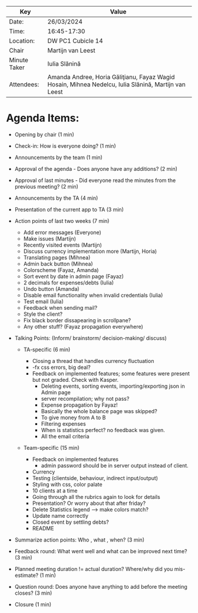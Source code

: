 | Key | Value                                                                                                       |
| --- |-------------------------------------------------------------------------------------------------------------|
| Date: | 26/03/2024                                                                                                |
| Time: | 16:45-17:30                                                                                               |
| Location: | DW PC1 Cubicle 14                                                                                     |
| Chair | Martijn van Leest                                                                                         |
| Minute Taker | Iulia Slănină                                                                                      |
| Attendees: | Amanda Andree, Horia Găliţianu, Fayaz Wagid Hosain, Mihnea Nedelcu, Iulia Slănină, Martijn van Leest |  


# Agenda Items:
- Opening by chair (1 min)
- Check-in: How is everyone doing? (1 min)
- Announcements by the team (1 min)  
- Approval of the agenda - Does anyone have any additions? (2 min)  
- Approval of last minutes - Did everyone read the minutes from the previous meeting? (2 min)  
- Announcements by the TA (4 min)  

- Presentation of the current app to TA (3 min)   

- Action points of last two weeks (7 min)
    - Add error messages (Everyone)
    - Make issues (Martijn)
    - Recently visited events (Martijn)
    - Discuss currency implementation more (Martijn, Horia)
    - Translating pages (Mihnea)
    - Admin back button (Mihnea)
    - Colorscheme (Fayaz, Amanda)
    - Sort event by date in admin page (Fayaz)
    - 2 decimals for expenses/debts (Iulia)
    - Undo button (Amanda)
    - Disable email functionality when invalid credentials (Iulia)
    - Test email (Iulia)
    - Feedback when sending mail?
    - Style the client?
    - Fix black border dissapearing in scrollpane?
    - Any other stuff? (Fayaz propagation everywhere)

- Talking Points: (Inform/ brainstorm/ decision-making/ discuss)
    - TA-specific (6 min)
        - Closing a thread that handles currency fluctuation
        - -fx css errors, big deal?
        - Feedback on implemented features; some features were present but not graded. Check with Kasper.
            - Deleting events, sorting events, importing/exporting json in Admin page
            - server recompilation; why not pass?
            - Expense propagation by Fayaz!
            - Basically the whole balance page was skipped?
            - To give money from A to B
            - Filtering expenses
            - When is statistics perfect? no feedback was given.
            - All the email criteria
    
    - Team-specific (15 min)
        - Feedback on implemented features
            - admin password should be in server output instead of client.
        - Currency
        - Testing (clientside, behaviour, indirect input/output)
        - Styling with css, color palate
        - 10 clients at a time
        - Going through all the rubrics again to look for details
        - Presentation? Or worry about that after friday?
        - Delete Statistics legend --> make colors match?
        - Update name correctly
        - Closed event by settling debts?
        - README
- Summarize action points: Who , what , when? (3 min)   
- Feedback round: What went well and what can be improved next time? (3 min)  
- Planned meeting duration != actual duration? Where/why did you mis-estimate? (1 min)
- Question round: Does anyone have anything to add before the meeting closes? (3 min)  
- Closure (1 min)


